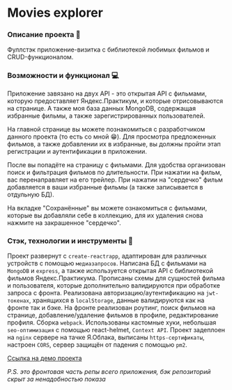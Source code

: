 # Movies explorer
### Описание проекта :book:
Фуллстэк приложение-визитка с библиотекой любимых фильмов и CRUD-функционалом. 
### Возможности и функционал :computer:
Приложение завязано на двух API - это открытая API с фильмами, которую предоставляет Яндекс.Практикум, и которые отрисовываются на странице. А также моя база данных MongoDB, содержащая избранные фильмы, а также зарегистрированных пользователей.

На главной странице вы можете познакомиться с разработчиком данного проекта (то есть со мной :grin:). Для просмотра предложенных фильмов, а также добавлении их в избранные, вы должны пройти этап регистрации и аутентификации в приложении.

После вы попадёте на страницу с фильмами. Для удобства организован поиск и фильтрация фильмов по длительности. При нажатии на фильм, вас перенаправляет на его трейлер. При нажатии на "сердечко" фильм добавляется в ваши избранные фильмы (а также записывается в отдульную БД).

На вкладке "Сохранённые" вы можете ознакомиться с фильмами, которые вы добавляли себе в коллекцию, для их удаления снова нажмите на закрашенное "сердечко".

### Стэк, технологии и инструменты :wrench:
Проект развернут с `create-reactrapp`, адаптирован для различных устройств с помощью `медиазапросов`.
Написана БД с фильмами на `MongoDB` и `express`, а также используется открытая API с библиотекой фильмов Яндекс.Практикума.
Прописаны схемы для сущностей фильма и пользователя, которые дополнительно валидируются при обработке запроса с фронта.
Реализована авторизацию/аутентификацию на `jwt-токенах`, хранящихся в `localStorage`, данные валидируются как на фронте так и бэке.
На фронте реализован роутинг, поиск фильмов на странице, добавление/удаление фильмов в профиле, редактирование профиля. Сборка `webpack`.
Использованы кастомные хуки, небольшая `seo-оптимизация` с помощью react-helmet, `Context API`.
Проект задеплоен на `nginx` сервере на тачке Я.Облака, выписаны `https-сертификаты`, настроен `CORS`, сервер защищён от падения с помощью `pm2`.


[Ссылка на демо проекта](https://rocket-movies.nomoredomainsrocks.ru)

_P.S. это фронтовая часть репы всего приложения, бэк репозиторий скрыт за ненадобностью показа_
